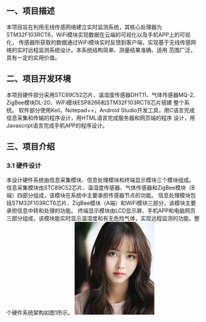 ## 一、项目描述
本项目旨在利用无线传感网络建立实时监测系统，其核心处理器为STM32F103RCT6，WiFi模块实现数据在云端的可视化以及手机APP上的可视化，
传感器所获取的数据通过WiFi模块实时反馈到客户端，实现基于无线传感网络的实时远程监测系统设计。本系统结构简单、测量结果准确、适用
范围广泛，具有一定的实用价值。
## 二、项目开发环境
本项目硬件部分采用STC89C52芯片、温湿度传感器DHT11、气体传感器MQ-2、ZigBee模块DL-20、WiFi模块ESP8266和STM32F103RCT6芯片搭建
整个系统。
软件部分使用Keil，Notepad++，Android Studio开发工具，用C语言完成信息采集和传输的程序设计，用HTML语言完成服务器和网页端的程序
设计，用Javascript语言完成手机APP的程序设计。
## 三、项目介绍
### 3.1 硬件设计
本设计硬件系统由信息采集模块、信息处理模块和终端显示模块三个模块组成。
信息采集模块由STC89C52芯片、温湿度传感器、气体传感器和ZigBee模块（B端）四部分组成，该模块在系统中主要承担传感器节点的功能。
信息处理模块包括STM32F103RCT6芯片、ZigBee模块（A端）和WiFi模块三部分，该模块主要承担信息中转和处理的功能。
终端显示模块由LCD显示屏、手机APP和电脑网页三部分组成，该模块能实时显示温湿度和有无危险气体，实现远程监测的功能。整个硬件系统架构如图1所示。
<img src="https://github.com/Harrdy2018/Learning-README/blob/master/jsx.jpg" width="208px" height="242px" alt="金所炫">
